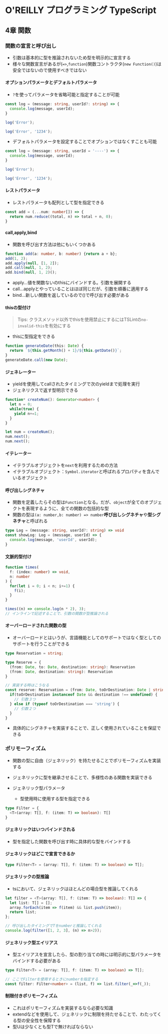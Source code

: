 # O'REILLY プログラミング TypeScript

## 4章 関数

### 関数の宣言と呼び出し

- 引数は基本的に型を推論されないため型を明示的に宣言する
- 様々な関数宣言があるが(`=>`,`function`)関数コントラクタ(`new Function()`)は安全ではないので使用すべきではない

#### オプションパラメータとデフォルトパラメータ

- `?`を使ってパラメータを省略可能と指定することが可能

```ts
const log = (message: string, userId?: string) => {
  console.log(message, userId);
}

log('Error');

log('Error', '1234');
```

- デフォルトパラメータを設定することでオプションではなくすことも可能

```ts
const log = (message: string, userId = '----') => {
  console.log(message, userId);
}

log('Error');

log('Error', '1234');
```

#### レストパラメータ

- レストパラメータも配列として型を指定できる

```ts
const add = (...num: number[]) => {
  return num.reduce((total, n) => total + n, 0);
}
```

#### call,apply,bind

- 関数を呼び出す方法は他にもいくつかある

```ts
function add(a: number, b: number) {return a + b};
add(1, 2);
add.apply(null, [1, 2]);
add.call(null, 1, 2);
add.bind(null, 1, 2)();
```

- apply...値を関数ないのthisにバインドする。引数を展開する
- call...applyとやっていることはほぼ同じだが、引数を順番に適用する
- bind...新しい関数を返しているので()で呼び出す必要がある

#### thisの型付け

> Tips: クラスメソッド以外でthisを使用禁止にするにはTSLintの`no-invalid-this`を有効にする

- thisに型指定をできる

```ts
function generateDate(this: Date) {
  return `${this.getMonth() + 1}/${this.getDate()}`;
}
generateDate.call(new Date);
```

#### ジェネレーター

- yieldを使用してcallされたタイミングで次のyieldまで処理を実行
- ジェネリクスで返す型明示できる

```ts
function* createNum(): Generator<number> {
  let n = 0;
  while(true) {
    yield n+=1;
  }
}

let num = createNum();
num.next();
num.next();
```

#### イテレーター

- イテラブルオブジェクトを`next`を利用するための方法
- イテラブルオブジェクト：`Symbol.iterator`と呼ばれるプロパティを含んでいるオブジェクト

#### 呼び出しシグネチャ

- 関数を定義したらその型は`Function`となる。だが、`object`が全てのオブジェクトを表現するように、全ての関数の包括的な型
- 関数の型は`(a: number,b: number) => number`**呼び出しシグネチャ**や**型シグネチャ**と呼ばれる

```ts
type Log = (message: string, userId?: string) => void
const showLog: Log = (message, userId) => {
  console.log(message, 'userId', userId);
}
```

#### 文脈的型付け

```ts
function times(
  f: (index: number) => void,
  n: number
) {
  for(let i = 0; i < n; i+=1) {
    f(i);
  }
}

times((n) => console.log(n * 2), 3);
// インラインで記述することで、引数の関数が型推論される
```

#### オーバーロードされた関数の型

- オーバーロードとはいうが、言語機能としてのサポートではなく型としてのサポートを行うことができる

```ts
type Reservation = string;

type Reserve = {
  (from: Date, to: Date, destination: string): Reservation
  (from: Date, destination: string): Reservation
}

// 実装する時はこうなる
const reserve: Reservation = (from: Date, toOrDestination: Date | string, destination?: string) => {
  if(toOrDestination instanceof Date && destination !== undefined) {
    // 引数３つ
  } else if (typeof toOrDestination === 'string') {
    // 引数２つ
  }
}
```

- 具体的にシグネチャを実装することで、正しく使用されていることを保証できる

### ポリモーフィズム

- 関数の型に自由（ジェネリック）を持たせることでポリモーフィズムを実装する
- ジェネリックに型を継承させることで、多様性のある関数を実装できる

- ジェネリック型パラメータ
  - 型使用時に使用する型を指定できる

```ts
type Filter = {
  <T>(array: T[], f: (item: T) => boolean): T[]
}
```

#### ジェネリックはいつバインドされる

- 型を指定した関数を呼び出す時に具体的な型をバインドする

#### ジェネリックはどこで宣言できるか

```ts
type Filter<T> = (array: T[], f: (item: T) => boolean) => T[];
```

#### ジェネリックの型推論

- tsにおいて、ジェネリックはほとんどの場合型を推論してくれる

```ts
let filter = <T>(array: T[], f: (item: T) => boolean): T[] => {
  let list: T[] = [];
  array.forEach(item => f(item) && list.push(item));
  return list;
};

// 呼び出したタイミングでTをnumberと推論してくれる
console.log(filter([1, 2, 3], (n) => n>2));
```

#### ジェネリック型エイリアス

- 型エイリアスを宣言したら、型の割り当ての時には明示的に型パラメータをバインドする必要がある

```ts
type Filter<T> = (array: T[], f: (item: T) => boolean) => T[];

// ここでFilterを使用するときにnumberを指定する
const filter: Filter<number> = (list, f) => list.filter(_=>f(_));
```

#### 制限付きポリモーフィズム

- これはポリモーフィズムを実装するなら必要な知識
- extendなどを使用して、ジェネリックに制限を持たせることで、わたってくる型の安全性を保障する
- 型Uは少なくとも型Tで無ければならない

```ts

```
